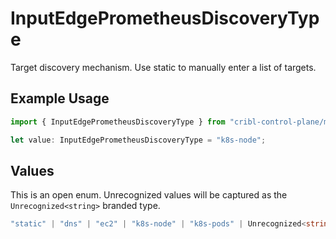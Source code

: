 # InputEdgePrometheusDiscoveryType

Target discovery mechanism. Use static to manually enter a list of targets.

## Example Usage

```typescript
import { InputEdgePrometheusDiscoveryType } from "cribl-control-plane/models/operations";

let value: InputEdgePrometheusDiscoveryType = "k8s-node";
```

## Values

This is an open enum. Unrecognized values will be captured as the `Unrecognized<string>` branded type.

```typescript
"static" | "dns" | "ec2" | "k8s-node" | "k8s-pods" | Unrecognized<string>
```